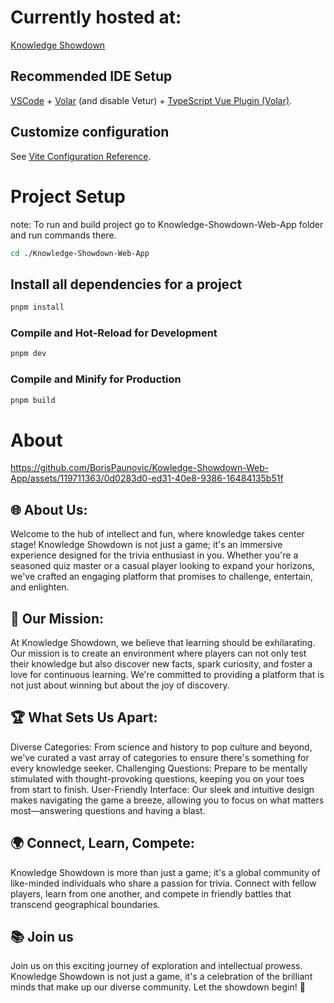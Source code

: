 # Currently hosted at:

  [Knowledge Showdown](http://226d123.e2.mars-hosting.com/)
 


## Recommended IDE Setup

[VSCode](https://code.visualstudio.com/) + [Volar](https://marketplace.visualstudio.com/items?itemName=Vue.volar) (and disable Vetur) + [TypeScript Vue Plugin (Volar)](https://marketplace.visualstudio.com/items?itemName=Vue.vscode-typescript-vue-plugin).

## Customize configuration

See [Vite Configuration Reference](https://vitejs.dev/config/).


# Project Setup
note: To run and build project go to Knowledge-Showdown-Web-App folder and run commands there.

```sh
cd ./Knowledge-Showdown-Web-App
```

## Install all dependencies for a project

```sh
pnpm install
```

### Compile and Hot-Reload for Development

```sh
pnpm dev
```

### Compile and Minify for Production

```sh
pnpm build
```

# About



https://github.com/BorisPaunovic/Kowledge-Showdown-Web-App/assets/119711363/0d0283d0-ed31-40e8-9386-16484135b51f



## 🌐 About Us:
Welcome to the hub of intellect and fun, where knowledge takes center stage! Knowledge Showdown is not just a game; it's an immersive experience designed for the trivia enthusiast in you. Whether you're a seasoned quiz master or a casual player looking to expand your horizons, we've crafted an engaging platform that promises to challenge, entertain, and enlighten.

## 🧠 Our Mission:
At Knowledge Showdown, we believe that learning should be exhilarating. Our mission is to create an environment where players can not only test their knowledge but also discover new facts, spark curiosity, and foster a love for continuous learning. We're committed to providing a platform that is not just about winning but about the joy of discovery.

## 🏆 What Sets Us Apart:
   Diverse Categories: From science and history to pop culture and beyond, we've curated a vast array of categories to ensure there's something for every knowledge seeker.
    Challenging Questions: Prepare to be mentally stimulated with thought-provoking questions, keeping you on your toes from start to finish.
    User-Friendly Interface: Our sleek and intuitive design makes navigating the game a breeze, allowing you to focus on what matters most—answering questions and having a blast. 

## 🌍 Connect, Learn, Compete:
Knowledge Showdown is more than just a game; it's a global community of like-minded individuals who share a passion for trivia. Connect with fellow players, learn from one another, and compete in friendly battles that transcend geographical boundaries.

## 📚 Join us
Join us on this exciting journey of exploration and intellectual prowess. Knowledge Showdown is not just a game, it's a celebration of the brilliant minds that make up our diverse community. Let the showdown begin! 🚀 
